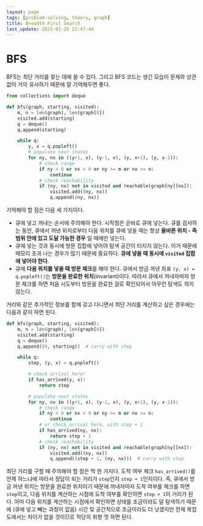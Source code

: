 ```yaml
---
layout: page
tags: [problem-solving, theory, graph]
title: Breadth First Search
last_update: 2023-01-25 23:47:44
---
```


# BFS
 BFS는 최단 거리를 찾는 데에 쓸 수 있다. 그리고 BFS 코드는 생긴 모습이
 문제와 상관없이 거의 유사하기 때문에 잘 기억해두면 좋다.

```python
from collections import deque

def bfs(graph, starting, visited):
    m, n = len(graph), len(graph[0])
    visited.add(starting)
    q = deque()
    q.append(starting)

    while q:
        y, x = q.popleft()
        # populate next states
        for ny, nx in ((y+1, x), (y-1, x), (y, x+1), (y, x-1)):
            # check range
            if ny < 0 or nx < 0 or ny >= m or nx >= n:
                continue
            # check reachability
            if (ny, nx) not in visited and reachable(graph[ny][nx]):
                visited.add((ny, nx))
                q.append((ny, nx))
```

 기억해야 할 점은 다음 세 가지이다.
 - 큐에 넣고 꺼내는 순서에 주의해야 한다. 시작점은 곧바로 큐에
   넣는다. 큐를 검사하는 동안, 큐에서 꺼낸 위치로부터 다음 위치를 큐에
   넣을 때는 항상 **올바른 위치 - 즉 범위 안에 있고 도달 가능한 경우**
   일 때에만 넣는다.
 - 큐에 넣는 것과 동시에 방문 집합에 넣어야 탐색 공간이 터지지
   않는다. 이거 때문에 메모리 초과 나는 경우가 많기 때문에
   중요하다. **큐에 넣을 때 동시에 `visited` 집합에 넣어야 한다**.
 - 큐에 **다음 위치를 넣을 때 방문 체크**를 해야 한다. 큐에서 방금
   꺼낸 좌표 `(y, x) = q.popleft()`는 **방문을 완료한
   위치**(invariant)이다. 따라서 큐에서 꺼내자마자 방문 체크를 하면
   처음 시도부터 방문을 완료한 걸로 확인되어서 아무런 탐색도 하지
   않는다.


 거리와 같은 추가적인 정보를 함께 갖고 다니면서 최단 거리를 계산하고
 싶은 경우에는 다음과 같이 하면 된다.

```python
def bfs(graph, starting, visited):
    m, n = len(graph), len(graph[0])
    visited.add(starting)
    q = deque()
    q.append((0, starting))  # carry with step

    while q:
        step, (y, x) = q.popleft()

        # check arrival here!
        if has_arrived(y, x):
            return step

        # populate next states
        for ny, nx in ((y+1, x), (y-1, x), (y, x+1), (y, x-1)):
            # check range
            if ny < 0 or nx < 0 or ny >= m or nx >= n:
                continue
            # or check arrival here, with step + 1
            if has_arrived(ny, nx):
                return step + 1
            # check reachability
            if (ny, nx) not in visited and reachable(graph[ny][nx]):
                visited.add((ny, nx))
                q.append((step + 1, (ny, nx)))  # carry with step
```

 최단 거리를 구할 때 주의해야 할 점은 딱 한 가지다. 도착 여부 체크
 `has_arrived()`를 언제 하느냐에 따라서 정답이 되는 거리가 `step`인지
 `step + 1`인지이다. 즉, 큐에서 방금 꺼낸 위치는 방문을 완료한
 위치이기 때문에 꺼내자마자 도착 여부를 체크를 하면 `step`이고, 다음
 위치를 계산하는 시점에 도착 여부를 확인하면 `step + 1`이 거리가
 된다. 아마 다음 위치를 계산하는 시점에서 확인하면 상태를 조금이라도
 덜 탐색하기 때문에 (큐에 넣고 빼는 과정이 없음) 시간 및 공간적으로
 조금이라도 더 낫겠지만 전체 복잡도에서는 차이가 없을 것이므로 적당히
 취향 껏 하면 된다.
